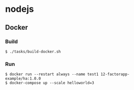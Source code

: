 # nodejs

## Docker

### Build
```
$ ./tasks/build-docker.sh
```

### Run
```
$ docker run --restart always --name test1 12-factorapp-example/ha:1.0.0
$ docker-compose up --scale helloworld=3
```
